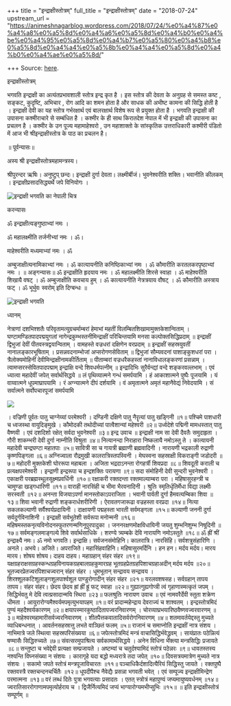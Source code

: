 +++
title = "इन्द्राक्षीस्तोत्रम्"
full_title = "इन्द्राक्षीस्तोत्रम्"
date = "2018-07-24"
upstream_url = "https://animeshnagarblog.wordpress.com/2018/07/24/%e0%a4%87%e0%a4%a8%e0%a5%8d%e0%a4%a6%e0%a5%8d%e0%a4%b0%e0%a4%be%e0%a4%95%e0%a5%8d%e0%a4%b7%e0%a5%80%e0%a4%b8%e0%a5%8d%e0%a4%a4%e0%a5%8b%e0%a4%a4%e0%a5%8d%e0%a4%b0%e0%a4%ae%e0%a5%8d/"

+++
Source: [here](https://animeshnagarblog.wordpress.com/2018/07/24/%e0%a4%87%e0%a4%a8%e0%a5%8d%e0%a4%a6%e0%a5%8d%e0%a4%b0%e0%a4%be%e0%a4%95%e0%a5%8d%e0%a4%b7%e0%a5%80%e0%a4%b8%e0%a5%8d%e0%a4%a4%e0%a5%8b%e0%a4%a4%e0%a5%8d%e0%a4%b0%e0%a4%ae%e0%a5%8d/).

इन्द्राक्षीस्तोत्रम्

भगवति इन्द्राक्षी का अत्यंतप्रभावशाली स्तोत्र इन्द्र कृत है । इस स्तोत्र
की देवता के अनुग्रह से समस्त कष्ट , सङ्कट, कुदृष्टि, अभिचार , रोग आदि का
शमन होता है और साधक की अभीष्ट कामना की सिद्धि होती है । इन्द्राक्षी देवी
का यह स्तोत्र गर्भरक्षार्थ एवं बालरक्षार्थ विशेष रूप से प्रयुक्त होता है
। भगवति इन्द्राक्षी की उपासना कश्मीराचारे से सम्बंधित है । कश्मीर के ही
साथ किरातदेश नेपाल में भी इन्द्राक्षी की उपासना का प्रचलन है । कश्मीर के
उन पूज्य महामाहेश्वरो , उन महाशाक्तो के सांस्कृतिक उत्तराधिकारी कश्मीरी
पंडितो में आज भी श्रीइन्द्राक्षीस्तोत्र के पाठ का प्रचलन है।

॥ पूर्वन्यासः॥

अस्य श्री इन्द्राक्षीस्तोत्रमहामन्त्रस्य।

श्रीपुरन्दर ऋषिः। अनुष्टुप् छन्दः। इन्द्राक्षी दुर्गा देवता।
लक्ष्मीर्बीजं। भुवनेश्वरीति शक्तिः। भवानीति कीलकम् ।
इन्द्राक्षीप्रसादसिद्ध्यर्थे जपे विनियोगः ।

![](https://animeshnagarblog.files.wordpress.com/2018/07/wp-image-1720806796.jpg?w=700 "इन्द्राक्षी भगवति का नेपाली चित्र")

करन्यासः

ॐ इन्द्राक्षीत्यङ्गुष्ठाभ्यां नमः ।

ॐ महालक्ष्मीति तर्जनीभ्यां नमः । ॐ।

माहेश्वरीति मध्यमाभ्यां नमः । ॐ

अम्बुजाक्षीत्यनामिकाभ्यां नमः । ॐ कात्यायनीति कनिष्ठिकाभ्यां नमः । ॐ
कौमारीति करतलकरपृष्ठाभ्यां नमः । ॥ अङ्गन्यासः॥ ॐ इन्द्राक्षीति हृदयाय
नमः । ॐ महालक्ष्मीति शिरसे स्वाहा । ॐ माहेश्वरीति शिखायै वषट् । ॐ
अम्बुजाक्षीति कवचाय हुम् । ॐ कात्यायनीति नेत्रत्रयाय वौषट् । ॐ कौमारीति
अस्त्राय फट् । ॐ भूर्भुवः स्वरोम् इति दिग्बन्धः ॥

![](https://animeshnagarblog.files.wordpress.com/2018/07/wp-image-1216707907.jpg?w=700 "इन्द्राक्षी भगवति ")

ध्यानम्

नेत्राणां दशभिश्शतैः परिवृतामत्युग्रचर्माम्बरां हेमाभां महतीं
विलम्बितशिखामामुक्तकेशान्विताम् । घण्टामण्डितपादपद्मयुगलां
नागेन्द्रकुम्भस्तनीमिन्द्राक्षीं परिचिन्तयामि मनसा कल्पोक्तसिद्धिप्रदाम्
॥ इन्द्राक्षीं द्विभुजां देवीं पीतवस्त्रद्वयान्विताम् । वामहस्ते
वज्रधरां दक्षिणेन वरप्रदाम् ॥ इन्द्राक्षीं सहस्रयुवतीं
नानालङ्कारभूषिताम् । प्रसन्नवदनाम्भोजां अप्सरोगणसेविताम् ॥ द्विभुजां
सौम्यवदनां पाशाङ्कुशधरां परा । त्रैलोक्यमोहिनीं
देवीमिन्द्राक्षीनामकीर्तिताम् ॥ पीताम्बरां वज्रधरैकहस्तां
नानाविधालङ्करणां प्रसन्नाम् । त्वामप्सरस्सेवितपादपद्माम् इन्द्राक्षि
वन्दे शिवधर्मपत्नीम् ॥ इन्द्रादिभिः सुरैर्वन्द्यां वन्दे शङ्करवल्लभाम् ।
एवं ध्यात्वा महादेवीं जपेत् सर्वार्थसिद्धये ॥ लं पृथिव्यात्मने गन्धं
समर्पयामि । हं आकाशात्मने पुष्पैः पूजयामि । यं वाय्वात्मने
धूपमाघ्रापयामि । रं अग्न्यात्मने दीपं दर्शयामि । वं अमृतात्मने अमृतं
महानैवेद्यं निवेदयामि । सं सर्वात्मने सर्वोपचारपूजां समर्पयामि

![](https://animeshnagarblog.files.wordpress.com/2018/07/wp-image-307776213.jpg?w=700)

। वज्रिणी पूर्वतः पातु चाग्नेय्यां परमेश्वरी । दण्डिनी दक्षिणे पातु
नैरॄत्यां पातु खड्गिनी ॥१॥ पश्चिमे पाशधारी च ध्वजस्था वायुदिङ्मुखे ।
कौमोदकी तथोदीच्यां पात्वैशान्यां महेश्वरी ॥२॥ उर्ध्वदेशे पद्मिनी
मामधस्तात् पातु वैष्णवी । एवं दशदिशो रक्षेत् सर्वदा भुवनेश्वरी ॥३॥
इन्द्र उवाच ॥ इन्द्राक्षी नाम सा देवी दैवतैः समुदाहृता । गौरी शाकम्भरी
देवी दुर्गा नाम्नीति विश्रुता ॥४॥ नित्यानन्दा निराहारा निष्कलायै
नमोऽस्तु ते । कात्यायनी महादेवी चन्द्रघण्टा महातपाः ॥५॥ सावित्री सा च
गायत्री ब्रह्माणी ब्रह्मवादिनी । नारायणी भद्रकाली रुद्राणी कृष्णपिङ्गला
॥६॥ अग्निज्वाला रौद्रमुखी कालरात्रिस्तपस्विनी । मेघस्वना सहस्राक्षी
विकराङ्गी जडोदरी ॥७॥ महोदरी मुक्तकेशी घोररूपा महाबला । अजिता
भद्रदाऽनन्ता रोगहर्त्री शिवप्रदा ॥८॥ शिवदूती कराली च प्रत्यक्षपरमेश्वरी
। इन्द्राणी इन्द्ररूपा च इन्द्रशक्तिः परायणा ॥९॥ सदा संमोहिनी देवी
सुन्दरी भुवनेश्वरी । एकाक्षरी परब्रह्मस्थूलसूक्ष्मप्रवर्धिनी ॥१०॥
रक्षाकरी रक्तदन्ता रक्तमाल्याम्बरा परा । महिषासुरहन्त्री च चामुण्डा
खड्गधारिणी ॥११॥ वाराही नारसिंही च भीमा भैरवनादिनी । श्रुतिः
स्मृतिर्धृतिर्मेधा विद्या लक्ष्मीः सरस्वती ॥१२॥ अनन्ता विजयाऽपर्णा
मानस्तोकाऽपराजिता । भवानी पार्वती दुर्गा हैमवत्यम्बिका शिवा ॥१३॥ शिवा
भवानी रुद्राणी शङ्करार्धशरीरिणी । ऐरावतगजारूढा वज्रहस्ता वरप्रदा ॥१४॥
नित्या सकलकल्याणी सर्वैश्वर्यप्रदायिनी । दाक्षायणी पद्महस्ता भारती
सर्वमङ्गला ॥१५॥ कल्याणी जननी दुर्गा सर्वदुर्गविनाशिनी । इन्द्राक्षी
सर्वभूतेशी सर्वरूपा मनोन्मनी ॥१६॥
महिषमस्तकनृत्यविनोदनस्फुतरणन्मणिनूपुरपादुका । जननरक्षणमोक्षविधायिनी जयतु
शुम्भनिशुम्भ निषूदिनी ॥१७॥ सर्वमङ्गलमाङ्गल्ये शिवे सर्वार्थसाधिके ।
शरण्ये त्र्यम्बके देवि नारायणि नमोऽस्तुते ॥१८॥ ॐ ह्रीं श्रीं
इन्द्राक्ष्यै नमः। ॐ नमो भगवति। इन्द्राक्षि। सर्वजनसंमोहिनि। कालरात्रि।
नारसिंहि। सर्वशत्रुसंहारिणि । अनले। अभये। अजिते। अपराजिते।
महासिंहवाहिनि। महिषासुरमर्दिनि । हन हन। मर्दय मर्दय। मारय मारय। शोषय
शोषय। दाहय दाहय। महाग्रहान् संहर संहर ॥१९॥
यक्षग्रहराक्षसग्रहस्कन्धग्रहविनायकग्रहबालग्रहकुमारग्रह
भूतग्रहप्रेतग्रहपिशाचग्रहाअदीन् मर्दय मर्दय ॥२०॥
भूतज्वरप्रेतज्वरपिशाचज्वरान् संहर संहर । धूमभूतान् सन्द्रावय सन्द्रावय ।
शिरश्शूलकटिशूलाङ्गशूलपार्श्वशूल पाण्डुरोगादीन् संहर संहर ॥२१॥ यरलवशषसह।
सर्वग्रहान् तापय तापय। संहर संहर। छेदय छेदय ह्रां ह्रीं ह्रूं फट् स्वाहा
॥२२॥ गुह्यात्गुह्यगोप्त्री त्वं गृहाणास्मत्कृतं जपम् । सिद्धिर्भवतु मे
देवि त्वत्प्रसादान्मयि स्थिरा ॥२३॥ फलश्रुतिः नारायण उवाच ॥ एवं
नामवरैर्देवी स्तुता शक्रेण धीमता । आयुरारोग्यमैश्वर्यमपमृत्युभयापहम् ॥१॥
वरं प्रादान्महेन्द्राय देवराज्यं च शाश्वतम् । इन्द्रस्तोत्रमिदं पुण्यं
महदैश्वर्यकारणम् ॥२॥ क्षयापस्मारकुष्ठादितापज्वरनिवारणम् ।
चोरव्याघ्रभयारिष्ठवैष्णवज्वरवारणम् ॥३॥ माहेश्वरमहामारीसर्वज्वरनिवारणम् ।
शीतपैत्तकवातादिसर्वरोगनिवारणम् ॥४॥ शतमावर्तयेद्दस्तु मुच्यते
व्याधिबन्धनात् । आवर्तनसहस्रात्तु लभते वाञ्छितं फलम् ॥५॥ राजानं च
समाप्नोति इन्द्राक्षीं नात्र संशय । नाभिमात्रे जले स्थित्वा
सहस्रपरिसंख्यया ॥६॥ जपेत्स्तोत्रमिदं मन्त्रं वाचासिद्धिर्भवेद्ध्रुवम् ।
सायंप्रातः पठेन्नित्यं षण्मासैः सिद्धिरुच्यते ॥७॥ संवत्सरमुपाश्रित्य
सर्वकामार्थसिद्धये । अनेन विधिना भक्त्या मन्त्रसिद्धिः प्रजायते ॥८॥
सन्तुष्टा च भवेद्देवी प्रत्यक्षा सम्प्रजायते । अष्टम्यां च
चतुर्दश्यामिदं स्तोत्रं पठेन्नरः ॥९॥ धावतस्तस्य नश्यन्ति विघ्नसंख्या न
संशयः । कारागृहे यदा बद्धो मध्यरात्रे तदा जपेत् ॥१०॥ दिवसत्रयमात्रेण
मुच्यते नात्र संशयः । सकामो जपते स्तोत्रं मन्त्रपूजाविचारतः ॥११॥
पञ्चाधिकैर्दशादित्यैरियं सिद्धिस्तु जायते । रक्तपुष्पै रक्तवस्त्रै
रक्तचन्दनचर्चितैः ॥१२॥ धूपदीपैश्च नैवेद्यैः प्रसन्ना भगवती भवेत् । एवं
सम्पूज्य इन्द्राक्षीमिन्द्रेण परमात्मना ॥१३॥ वरं लब्धं दितेः पुत्रा
भगवत्याः प्रसादतः । एतत् स्त्रोत्रं महापुण्यं जप्यमायुष्यवर्धनम् ॥१४॥
ज्वरातिसाररोगाणामपमृत्योर्हराय च । द्विजैर्नित्यमिदं जप्यं
भाग्यारोग्यमभीप्सुभिः ॥१५॥ ॥ इति इन्द्राक्षीस्तोत्रं सम्पूर्णम् ॥

